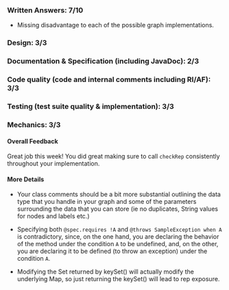 ### Written Answers: 7/10
- Missing disadvantage to each of the possible graph implementations.

### Design: 3/3

### Documentation & Specification (including JavaDoc): 2/3

### Code quality (code and internal comments including RI/AF): 3/3

### Testing (test suite quality & implementation): 3/3

### Mechanics: 3/3

#### Overall Feedback

Great job this week! You did great making sure to call `checkRep` consistently throughout your
implementation. 

#### More Details

- Your class comments should be a bit more substantial outlining the data type that
you handle in your graph and some of the parameters surrounding the data that you
can store (ie no duplicates, String values for nodes and labels etc.)

- Specifying both `@spec.requires !A` and `@throws SampleException when A` is
contradictory, since, on the one hand, you are declaring the behavior of the
method under the condition `A` to be undefined, and, on the other, you are
declaring it to be defined (to throw an exception) under the condition `A`.

- Modifying the Set returned by keySet() will actually modify the underlying Map,
so just returning the keySet() will lead to rep exposure.

